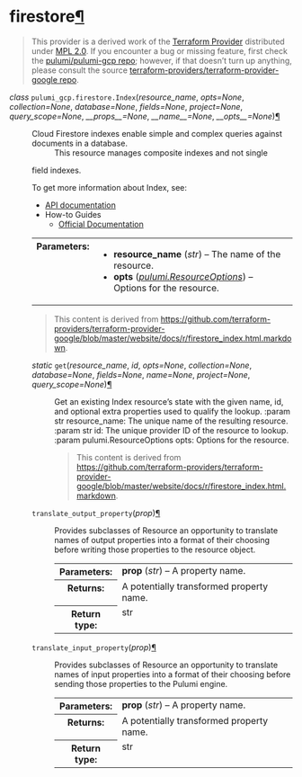 ---
---

<div class="section" id="firestore">
<h1>firestore<a class="headerlink" href="#firestore" title="Permalink to this headline">¶</a></h1>
<blockquote>
<div>This provider is a derived work of the <a class="reference external" href="https://github.com/terraform-providers/terraform-provider-google">Terraform Provider</a> distributed under
<a class="reference external" href="https://www.mozilla.org/en-US/MPL/2.0/">MPL 2.0</a>. If you encounter a bug or missing feature, first check the
<a class="reference external" href="https://github.com/pulumi/pulumi-gcp/issues">pulumi/pulumi-gcp repo</a>; however, if that doesn’t turn up
anything, please consult the source <a class="reference external" href="https://github.com/terraform-providers/terraform-provider-google/issues">terraform-providers/terraform-provider-google repo</a>.</div></blockquote>
<span class="target" id="module-pulumi_gcp.firestore"></span><dl class="class">
<dt id="pulumi_gcp.firestore.Index">
<em class="property">class </em><code class="descclassname">pulumi_gcp.firestore.</code><code class="descname">Index</code><span class="sig-paren">(</span><em>resource_name</em>, <em>opts=None</em>, <em>collection=None</em>, <em>database=None</em>, <em>fields=None</em>, <em>project=None</em>, <em>query_scope=None</em>, <em>__props__=None</em>, <em>__name__=None</em>, <em>__opts__=None</em><span class="sig-paren">)</span><a class="headerlink" href="#pulumi_gcp.firestore.Index" title="Permalink to this definition">¶</a></dt>
<dd><dl class="docutils">
<dt>Cloud Firestore indexes enable simple and complex queries against documents in a database.</dt>
<dd>This resource manages composite indexes and not single</dd>
</dl>
<p>field indexes.</p>
<p>To get more information about Index, see:</p>
<ul class="simple">
<li><a class="reference external" href="https://cloud.google.com/firestore/docs/reference/rest/v1/projects.databases.collectionGroups.indexes">API documentation</a></li>
<li>How-to Guides<ul>
<li><a class="reference external" href="https://cloud.google.com/firestore/docs/query-data/indexing">Official Documentation</a></li>
</ul>
</li>
</ul>
<table class="docutils field-list" frame="void" rules="none">
<col class="field-name" />
<col class="field-body" />
<tbody valign="top">
<tr class="field-odd field"><th class="field-name">Parameters:</th><td class="field-body"><ul class="first last simple">
<li><strong>resource_name</strong> (<em>str</em>) – The name of the resource.</li>
<li><strong>opts</strong> (<a class="reference internal" href="../../pulumi/#pulumi.ResourceOptions" title="pulumi.ResourceOptions"><em>pulumi.ResourceOptions</em></a>) – Options for the resource.</li>
</ul>
</td>
</tr>
</tbody>
</table>
<blockquote>
<div>This content is derived from <a class="reference external" href="https://github.com/terraform-providers/terraform-provider-google/blob/master/website/docs/r/firestore_index.html.markdown">https://github.com/terraform-providers/terraform-provider-google/blob/master/website/docs/r/firestore_index.html.markdown</a>.</div></blockquote>
<dl class="staticmethod">
<dt id="pulumi_gcp.firestore.Index.get">
<em class="property">static </em><code class="descname">get</code><span class="sig-paren">(</span><em>resource_name</em>, <em>id</em>, <em>opts=None</em>, <em>collection=None</em>, <em>database=None</em>, <em>fields=None</em>, <em>name=None</em>, <em>project=None</em>, <em>query_scope=None</em><span class="sig-paren">)</span><a class="headerlink" href="#pulumi_gcp.firestore.Index.get" title="Permalink to this definition">¶</a></dt>
<dd><p>Get an existing Index resource’s state with the given name, id, and optional extra
properties used to qualify the lookup.
:param str resource_name: The unique name of the resulting resource.
:param str id: The unique provider ID of the resource to lookup.
:param pulumi.ResourceOptions opts: Options for the resource.</p>
<blockquote>
<div>This content is derived from <a class="reference external" href="https://github.com/terraform-providers/terraform-provider-google/blob/master/website/docs/r/firestore_index.html.markdown">https://github.com/terraform-providers/terraform-provider-google/blob/master/website/docs/r/firestore_index.html.markdown</a>.</div></blockquote>
</dd></dl>

<dl class="method">
<dt id="pulumi_gcp.firestore.Index.translate_output_property">
<code class="descname">translate_output_property</code><span class="sig-paren">(</span><em>prop</em><span class="sig-paren">)</span><a class="headerlink" href="#pulumi_gcp.firestore.Index.translate_output_property" title="Permalink to this definition">¶</a></dt>
<dd><p>Provides subclasses of Resource an opportunity to translate names of output properties
into a format of their choosing before writing those properties to the resource object.</p>
<table class="docutils field-list" frame="void" rules="none">
<col class="field-name" />
<col class="field-body" />
<tbody valign="top">
<tr class="field-odd field"><th class="field-name">Parameters:</th><td class="field-body"><strong>prop</strong> (<em>str</em>) – A property name.</td>
</tr>
<tr class="field-even field"><th class="field-name">Returns:</th><td class="field-body">A potentially transformed property name.</td>
</tr>
<tr class="field-odd field"><th class="field-name">Return type:</th><td class="field-body">str</td>
</tr>
</tbody>
</table>
</dd></dl>

<dl class="method">
<dt id="pulumi_gcp.firestore.Index.translate_input_property">
<code class="descname">translate_input_property</code><span class="sig-paren">(</span><em>prop</em><span class="sig-paren">)</span><a class="headerlink" href="#pulumi_gcp.firestore.Index.translate_input_property" title="Permalink to this definition">¶</a></dt>
<dd><p>Provides subclasses of Resource an opportunity to translate names of input properties into
a format of their choosing before sending those properties to the Pulumi engine.</p>
<table class="docutils field-list" frame="void" rules="none">
<col class="field-name" />
<col class="field-body" />
<tbody valign="top">
<tr class="field-odd field"><th class="field-name">Parameters:</th><td class="field-body"><strong>prop</strong> (<em>str</em>) – A property name.</td>
</tr>
<tr class="field-even field"><th class="field-name">Returns:</th><td class="field-body">A potentially transformed property name.</td>
</tr>
<tr class="field-odd field"><th class="field-name">Return type:</th><td class="field-body">str</td>
</tr>
</tbody>
</table>
</dd></dl>

</dd></dl>

</div>
